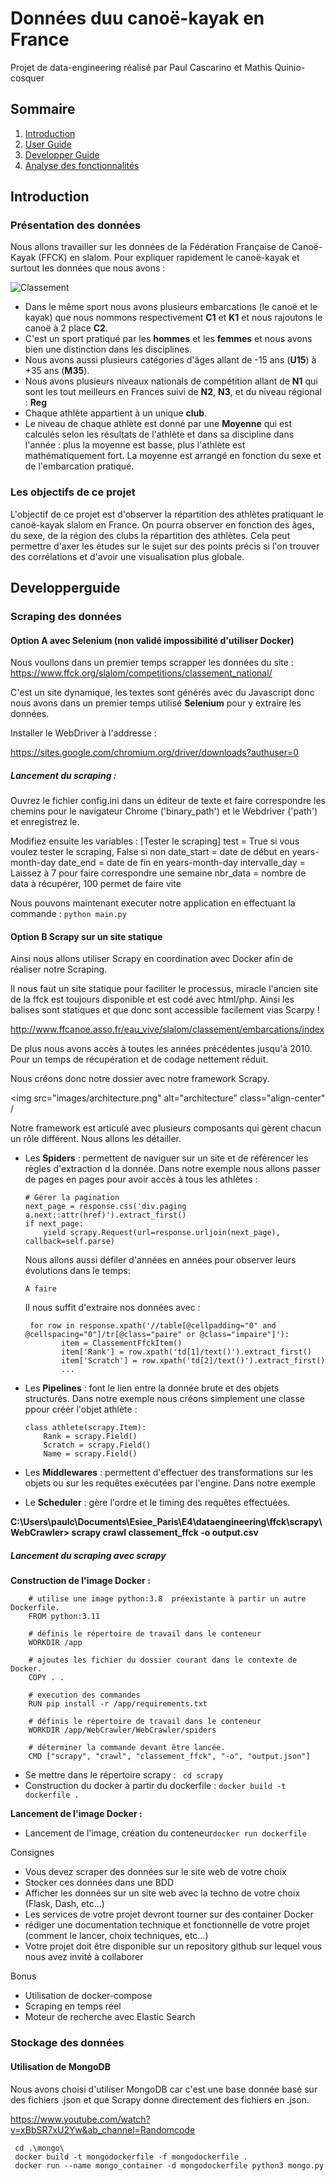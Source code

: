 # Données duu canoë-kayak en France
Projet de data-engineering réalisé par Paul Cascarino et Mathis Quinio-cosquer

## Sommaire
1. [Introduction](#introduction)
2. [User Guide](#userguide)
3. [Developper Guide](#developperguide)
4. [Analyse des fonctionnalités](#AAAAA)


## Introduction

### Présentation des données
Nous allons travailler sur les données de la Fédération Française de Canoë-Kayak (FFCK) en slalom. Pour expliquer rapidement le canoë-kayak et surtout les données que nous avons : 

![Classement](https://git.esiee.fr/cascarip/pythonviz/-/raw/main/image/classement.JPG)

 * Dans le même sport nous avons plusieurs embarcations (le canoë et le kayak) que nous nommons respectivement __C1__ et __K1__ et nous rajoutons le canoë à 2 place __C2__.
 * C'est un sport pratiqué par les __hommes__ et les __femmes__ et nous avons bien une distinction dans les disciplines.
 * Nous avons aussi plusieurs catégories d'âges allant de -15 ans (__U15__) à +35 ans (__M35__).
 * Nous avons plusieurs niveaux nationals de compétition allant de __N1__ qui sont les tout meilleurs en Frances suivi de __N2__, __N3__, et du niveau régional : __Reg__
 * Chaque athlète appartient à un unique __club__.
 * Le niveau de chaque athlète est donné par une __Moyenne__ qui est calculés selon les résultats de l'athlète et dans sa discipline dans l'année : plus la moyenne est basse, plus l'athlète est mathématiquement fort. La moyenne est arrangé en fonction du sexe et de l'embarcation pratiqué.

 ### Les objectifs de ce projet

 L'objectif de ce projet est d'observer la répartition des athlètes pratiquant le canoë-kayak slalom en France. On pourra observer en fonction des âges, du sexe, de la région des clubs la répartition des athlètes. Cela peut permettre d'axer les études sur le sujet sur des points précis si l'on trouver des corrélations et d'avoir une visualisation plus globale.
 
## Developperguide

### Scraping des données

#### Option A avec Selenium (non validé impossibilité d'utiliser Docker)
Nous voullons dans un premier temps scrapper les données du site : https://www.ffck.org/slalom/competitions/classement_national/

C'est un site dynamique, les textes sont générés avec du Javascript donc nous avons dans un premier temps utilisé __Selenium__ pour y extraire les données.

 Installer le WebDriver à l'addresse : 

https://sites.google.com/chromium.org/driver/downloads?authuser=0

##### Lancement du scraping : 

Ouvrez le fichier config.ini dans un éditeur de texte et faire correspondre les chemins pour le navigateur Chrome ('binary_path') et le Webdriver ('path') et enregistrez le.

Modifiez ensuite les variables : 
[Tester le scraping]
test = True si vous voulez tester le scraping, False si non
date_start = date de début en years-month-day
date_end = date de fin en years-month-day
intervalle_day = Laissez à 7 pour faire correspondre une semaine
nbr_data = nombre de data à récupérer, 100 permet de faire vite

Nous pouvons maintenant executer notre application en effectuant la commande : 
```python main.py```

#### Option B Scrapy sur un site statique

Ainsi nous allons utiliser Scrapy en coordination avec Docker afin de réaliser notre Scraping.

Il nous faut un site statique pour faciliter le processus, miracle l'ancien site de la ffck est toujours
disponible et est codé avec html/php. Ainsi les balises sont statiques et que donc sont accessible facilement
vias Scarpy ! 

http://www.ffcanoe.asso.fr/eau_vive/slalom/classement/embarcations/index

De plus nous avons accès à toutes les années précédentes jusqu'à 2010. Pour un temps de récupération et de codage
nettement réduit.

Nous créons donc notre dossier avec notre framework Scrapy.

<img src="images/architecture.png" alt="architecture" class="align-center" /

Notre framework est articulé avec plusieurs composants qui gèrent chacun un
rôle différent. Nous allons les détailler.

-   Les **Spiders** : permettent de naviguer sur un site et de
    référencer les règles d'extraction d la donnée. 
    Dans notre exemple nous allons passer de pages en pages  pour avoir accès à tous les athlètes :
    ```
    # Gérer la pagination
    next_page = response.css('div.paging a.next::attr(href)').extract_first()
    if next_page:
        yield scrapy.Request(url=response.urljoin(next_page), callback=self.parse)
    ```

    Nous allons aussi défiler d'années en années pour observer leurs évolutions dans le temps: 
    ```
    A faire
    ```

    Il nous suffit d'extraire nos données avec : 
    ```
     for row in response.xpath('//table[@cellpadding="0" and @cellspacing="0"]/tr[@class="paire" or @class="impaire"]'):
            item = ClassementFfckItem()
            item['Rank'] = row.xpath('td[1]/text()').extract_first()
            item['Scratch'] = row.xpath('td[2]/text()').extract_first()
            ...
    ```
-   Les **Pipelines** : font le lien entre la donnée brute et des objets structurés. 
    Dans notre exemple nous créons simplement une classe ppour créér l'objet athlète : 
    ```
    class athlete(scrapy.Item):
        Rank = scrapy.Field()
        Scratch = scrapy.Field()
        Name = scrapy.Field()
    ```

-   Les **Middlewares** : permettent d'effectuer des transformations sur
    les objets ou sur les requêtes exécutées par l'engine.
    Dans notre exemple
-   Le **Scheduler** : gère l'ordre et le timing des requêtes
    effectuées.


__C:\Users\paulc\Documents\Esiee_Paris\E4\dataengineering\ffck\scrapy\WebCrawler> scrapy crawl classement_ffck -o output.csv__

##### Lancement du scraping avec scrapy

__Construction de l'image Docker :__

```
    # utilise une image python:3.8  préexistante à partir un autre Dockerfile.
    FROM python:3.11

    # définis le répertoire de travail dans le conteneur
    WORKDIR /app

    # ajoutes les fichier du dossier courant dans le contexte de Docker.
    COPY . .

    # execution des commandes
    RUN pip install -r /app/requirements.txt

    # définis le répertoire de travail dans le conteneur
    WORKDIR /app/WebCrawler/WebCrawler/spiders

    # déterminer la commande devant être lancée.
    CMD ["scrapy", "crawl", "classement_ffck", "-o", "output.json"]
```
- Se mettre dans le répertoire scrapy : ``` cd scrapy```
- Construction du docker à partir du dockerfile : ```docker build -t dockerfile .```

__Lancement de l'image Docker :__
-  Lancement de l'image, création du conteneur```docker run dockerfile```

Consignes
- Vous devez scraper des données sur le site web de votre choix
- Stocker ces données dans une BDD
- Afficher les données sur un site web avec la techno de votre choix (Flask, Dash, etc...)
- Les services de votre projet devront tourner sur des container Docker
- rédiger une documentation technique et fonctionnelle de votre projet (comment le lancer, choix techniques, etc...)
- Votre projet doit être disponible sur un repository github sur lequel vous nous avez invité à collaborer

Bonus
- Utilisation de docker-compose
- Scraping en temps réel
- Moteur de recherche avec Elastic Search

### Stockage des données

#### Utilisation de MongoDB

Nous avons choisi d'utiliser MongoDB car c'est une base donnée basé sur des fichiers .json et que Scrapy donne directement des fichiers en .json.

https://www.youtube.com/watch?v=xBbSR7xU2Yw&ab_channel=Randomcode

```
 cd .\mongo\
 docker build -t mongodockerfile -f mongodockerfile .
 docker run --name mongo_container -d mongodockerfile python3 mongo.py
```